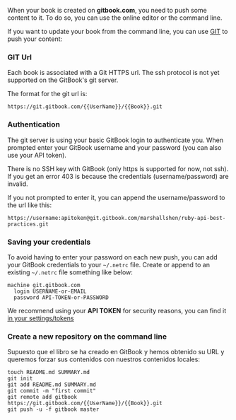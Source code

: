 When your book is created on **gitbook.com**, you need to push some content to it. To do so, you can use the online editor or the command line.

If you want to update your book from the command line, you can use [GIT](http://git-scm.com) to push your content:

### GIT Url

Each book is associated with a Git HTTPS url. The ssh protocol is not yet supported on the GitBook's git server.

The format for the git url is:

```
https://git.gitbook.com/{{UserName}}/{{Book}}.git
```

### Authentication

The git server is using your basic GitBook login to authenticate you. When prompted enter your GitBook username and your password (you can also use your API token).

There is no SSH key with GitBook (only https is supported for now, not ssh). If you get an error 403 is because the credentials (username/password) are invalid.

If you not prompted to enter it, you can append the username/password to the url like this:

```
https://username:apitoken@git.gitbook.com/marshallshen/ruby-api-best-practices.git
```


### Saving your credentials

To avoid having to enter your password on each new push, you can add your GitBook credentials to your `~/.netrc` file. Create or append to an existing `~/.netrc` file something like below:

```
machine git.gitbook.com
  login USERNAME-or-EMAIL
  password API-TOKEN-or-PASSWORD
```

We recommend using your **API TOKEN** for security reasons, you can find it [in your settings/tokens](https://www.gitbook.com/settings/tokens)

### Create a new repository on the command line

Supuesto que el libro se ha creado en GitBook y hemos obtenido su URL y queremos forzar sus contenidos con nuestros contenidos locales:

```
touch README.md SUMMARY.md
git init
git add README.md SUMMARY.md
git commit -m "first commit"
git remote add gitbook https://git.gitbook.com/{{UserName}}/{{Book}}.git
git push -u -f gitbook master
```

